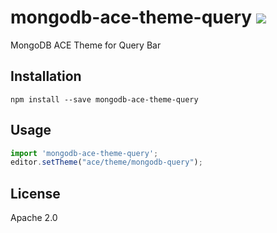 # mongodb-ace-theme-query [![][npm_img]][npm_url]

MongoDB ACE Theme for Query Bar

## Installation

```
npm install --save mongodb-ace-theme-query
```

## Usage

```javascript
import 'mongodb-ace-theme-query';
editor.setTheme("ace/theme/mongodb-query");
```

## License

Apache 2.0

[npm_img]: https://img.shields.io/npm/v/mongodb-ace-theme-query.svg?style=flat-square
[npm_url]: https://www.npmjs.org/package/mongodb-ace-theme-query
